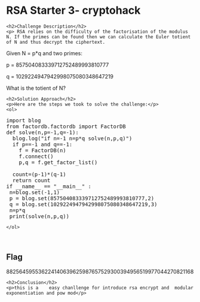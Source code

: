 
<!DOCTYPE html>
<html>

<body>
    <h1>RSA Starter 3- cryptohack</h1>

    <h2>Challenge Description</h2>
    <p> RSA relies on the difficulty of the factorisation of the modulus N. If the primes can be found then we can calculate the Euler totient of N and thus decrypt the ciphertext.

Given N = p*q and two primes:

p = 857504083339712752489993810777

q = 1029224947942998075080348647219

What is the totient of N?

 </p>
 
    <h2>Solution Approach</h2>
    <p>Here are the steps we took to solve the challenge:</p>
    <ol>
<pre>
import blog
from factordb.factordb import FactorDB
def solve(n,p=-1,q=-1):
  blog.log("if n=-1 n=p*q solve(n,p,q)")
  if p==-1 and q==-1:
    f = FactorDB(n)
    f.connect()
    p,q = f.get_factor_list()

  count=(p-1)*(q-1)    
  return count
if __name__ == "__main__" :
 n=blog.set(-1,1)
 p = blog.set(857504083339712752489993810777,2)
 q = blog.set(1029224947942998075080348647219,3)
 n=p*q
 print(solve(n,p,q)) 
</pre>        
       
    
    </ol>
<br>
    <h2>Flag</h2>
    <p class="flag">882564595536224140639625987657529300394956519977044270821168
</p>

    <h2>Conclusion</h2>
    <p>this is a    easy chanllenge for introduce rsa encrypt and  modular exponentiation and pow mod</p>
</body>
</html>


